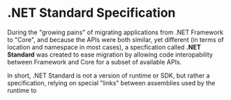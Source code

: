# .NET Standard Specification

During the "growing pains" of migrating applications from .NET Framework to "Core", and because the APIs were both similar, yet different (in terms of location and namespace in most cases), a specfication called **.NET Standard** was created to ease migration by allowing code interopability between Framework and Core for a subset of available APIs. 

In short, .NET Standard is not a version of runtime or SDK, but rather a specification, relying on special "links" between assemblies used by the runtime to 